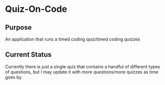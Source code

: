 # Quiz-On-Code

## Purpose
An application that runs a timed coding quiz/timed coding quizzes

## Current Status
Currently there is just a single quiz that contains a handful of different types of questions, but I may update it with more questions/more quizzes as time goes by.